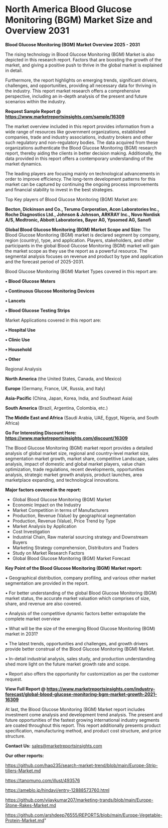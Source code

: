  # North America Blood Glucose Monitoring (BGM) Market Size and Overview 2031

<Strong> Blood Glucose Monitoring (BGM) Market Overview 2025 - 2031</strong>

The rising technology in Blood Glucose Monitoring (BGM) Market is also depicted in this research report. Factors that are boosting the growth of the market, and giving a positive push to thrive in the global market is explained in detail.

Furthermore, the report highlights on emerging trends, significant drivers, challenges, and opportunities, providing all necessary data for thriving in the industry. This report market research offers a comprehensive perspective, including an in-depth analysis of the present and future scenarios within the industry.

<strong>Request Sample Report @ <a href=https://www.marketreportsinsights.com/sample/16309>https://www.marketreportsinsights.com/sample/16309</a></strong>

The market overview included in this report provides information from a wide range of resources like government organizations, established companies, trade and industry associations, industry brokers and other such regulatory and non-regulatory bodies. The data acquired from these organizations authenticate the Blood Glucose Monitoring (BGM) research report, thereby aiding the clients in better decision making. Additionally, the data provided in this report offers a contemporary understanding of the market dynamics.

The leading players are focusing mainly on technological advancements in order to improve efficiency. The long-term development patterns for this market can be captured by continuing the ongoing process improvements and financial stability to invest in the best strategies.

Top Key players of Blood Glucose Monitoring (BGM) Market are:

<strong>Becton, Dickinson and Co., Terumo Corporation, Acon Laboratories Inc., Roche Diagnostics Ltd., Johnson & Johnson, ARKRAY Inc., Novo Nordisk A/S, Medtronic, Abbott Laboratories, Bayer AG, Ypsomed AG, Sanofi</strong>

<strong><b>Global Blood Glucose Monitoring (BGM) Market Scope and Size:</b></strong>
The Blood Glucose Monitoring (BGM) market is declared segment by company, region (country), type, and application. Players, stakeholders, and other participants in the global Blood Glucose Monitoring (BGM) market will gain the market scope as they use the report as a powerful resource. The segmental analysis focuses on revenue and product by type and application and the forecast period of 2025-2031.

Blood Glucose Monitoring (BGM) Market Types covered in this report are:

<strong>• Blood Glucose Meters

• Continuous Glucose Monitoring Devices

• Lancets

• Blood Glucose Testing Strips</strong>

Market Applications covered in this report are:

<strong>• Hospital Use

• Clinic Use

• Household

• Other</strong> 

Regional Analysis

<strong>North America</strong> (the United States, Canada, and Mexico)

<strong>Europe</strong> (Germany, France, UK, Russia, and Italy)

<strong>Asia-Pacific</strong> (China, Japan, Korea, India, and Southeast Asia)

<strong>South America</strong> (Brazil, Argentina, Colombia, etc.)

<strong>The Middle East and Africa</strong> (Saudi Arabia, UAE, Egypt, Nigeria, and South Africa)

<strong>Go For Interesting Discount Here: <a href=https://www.marketreportsinsights.com/discount/16309>https://www.marketreportsinsights.com/discount/16309</a></strong>

The Blood Glucose Monitoring (BGM) market report provides a detailed analysis of global market size, regional and country-level market size, segmentation market growth, market share, competitive Landscape, sales analysis, impact of domestic and global market players, value chain optimization, trade regulations, recent developments, opportunities analysis, strategic market growth analysis, product launches, area marketplace expanding, and technological innovations.

<strong><b>Major factors covered in the report:</b></strong>
<ul>
  <li>Global Blood Glucose Monitoring (BGM) Market </li>
  <li>Economic Impact on the Industry</li>
  <li>Market Competition in terms of Manufacturers</li>
  <li>Production, Revenue (Value) by geographical segmentation</li>
  <li>Production, Revenue (Value), Price Trend by Type</li>
  <li>Market Analysis by Application</li>
  <li>Cost Investigation</li>
  <li>Industrial Chain, Raw material sourcing strategy and Downstream Buyers</li>
  <li>Marketing Strategy comprehension, Distributors and Traders</li>
  <li>Study on Market Research Factors</li>
  <li>Global Blood Glucose Monitoring (BGM) Market Forecast</li>
</ul>

<strong><b>Key Point of the Blood Glucose Monitoring (BGM) Market report:</b></strong>

• Geographical distribution, company profiling, and various other market segmentation are provided in the report.

• For better understanding of the global Blood Glucose Monitoring (BGM) market status, the accurate market valuation which comprises of size, share, and revenue are also covered.

• Analysis of the competitive dynamic factors better extrapolate the complete market overview

• What will be the size of the emerging Blood Glucose Monitoring (BGM) market in 2031?

• The latest trends, opportunities and challenges, and growth drivers provide better construal of the Blood Glucose Monitoring (BGM) Market.

• In-detail industrial analysis, sales study, and production understanding shed more light on the future market growth rate and scope.

• Report also offers the opportunity for customization as per the customer request.

<strong><b>View Full Report @ <a href=https://www.marketreportsinsights.com/industry-forecast/global-blood-glucose-monitoring-bgm-market-growth-2021-16309>https://www.marketreportsinsights.com/industry-forecast/global-blood-glucose-monitoring-bgm-market-growth-2021-16309</a></b></strong>


At last, the Blood Glucose Monitoring (BGM) Market report includes investment come analysis and development trend analysis. The present and future opportunities of the fastest growing international industry segments are coated throughout this report. This report additionally presents product specification, manufacturing method, and product cost structure, and price structure.

<strong>Contact Us:</strong>
sales@marketreportsinsights.com

<strong>Our other reports:</strong>

<a href=https://github.com/haq235/search-market-trend/blob/main/Europe-Strip-tillers-Market.md>https://github.com/haq235/search-market-trend/blob/main/Europe-Strip-tillers-Market.md</a>

<a href=https://tanomuno.com/illust/493576>https://tanomuno.com/illust/493576</a>

<a href=https://ameblo.jp/hindavi/entry-12888573760.html>https://ameblo.jp/hindavi/entry-12888573760.html</a>

<a href=https://github.com/vijaykumar207/marketing-trands/blob/main/Europe-Stone-Rakes-Market.md>https://github.com/vijaykumar207/marketing-trands/blob/main/Europe-Stone-Rakes-Market.md</a>

<a href=https://github.com/arshdeep76555/REPORTS/blob/main/Europe-Vegetable-Protein-Market.md>https://github.com/arshdeep76555/REPORTS/blob/main/Europe-Vegetable-Protein-Market.md</a>"
